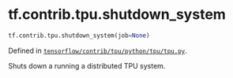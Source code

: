 <div itemscope itemtype="http://developers.google.com/ReferenceObject">
<meta itemprop="name" content="tf.contrib.tpu.shutdown_system" />
</div>

# tf.contrib.tpu.shutdown_system

``` python
tf.contrib.tpu.shutdown_system(job=None)
```



Defined in [`tensorflow/contrib/tpu/python/tpu/tpu.py`](https://www.tensorflow.org/code/tensorflow/contrib/tpu/python/tpu/tpu.py).

Shuts down a running a distributed TPU system.